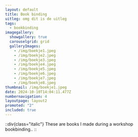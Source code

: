 ```yaml
---
layout: default
title: Book binding
uitleg: o﻿mg dit is de uitleg
tags:
  - bookbinding
imagegallery:
  showgallery: true
  carouselgrid: grid
  galleryImages:
    - /img/boekje1.jpeg
    - /img/boekje2.jpeg
    - /img/boekje3.jpeg
    - /img/boekje4.jpeg
    - /img/boekje5.jpeg
    - /img/boekje6.jpeg
    - /img/boekje7.jpeg
    - /img/boekje8.jpeg
thumbnail: /img/boekje1.jpeg
date: 2024-10-10T14:04:11.477Z
numbernavigation: 4
layoutpage: layout2
promoted: "2"
included: true
---
```

::div{class="italic"}
These are books I made during a workshop bookbinding..
::

